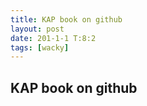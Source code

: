 ```yaml
---
title: KAP book on github
layout: post
date: 201-1-1 T:8:2
tags: [wacky]
---
```

## KAP book on github

